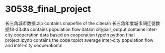 # 30538_final_project
长三角城市数据.zip contains shapefile of the cities\n
长三角年度城市间迁徙数据18-23.dta contains population flow data\n
citypair_output contains inter-city cooperation data based on cooperation type\n
python final project.ipynb contains the code toplot average inter-city population flow and inter-city cooperation\n
